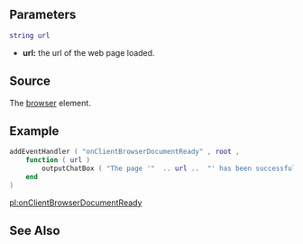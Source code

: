 Parameters
----------

``` lua
string url
```

-   **url:** the url of the web page loaded.

Source
------

The [browser](/Element/Browser.md "wikilink") element.

Example
-------

``` lua
addEventHandler ( "onClientBrowserDocumentReady" , root , 
    function ( url ) 
        outputChatBox ( "The page '"  .. url ..  "' has been successfully loaded.") 
    end 
)
```

[pl:onClientBrowserDocumentReady](/pl:onClientBrowserDocumentReady.md "wikilink")

See Also
--------
